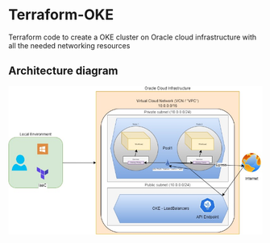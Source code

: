 # Terraform-OKE

Terraform code to create a OKE cluster on Oracle cloud infrastructure with all the needed networking resources


## Architecture diagram
<img src="./Infra.jpg" />
